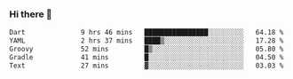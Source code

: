 ### Hi there 👋

<!--START_SECTION:waka-->

```txt
Dart              9 hrs 46 mins   ████████████████░░░░░░░░░   64.18 %
YAML              2 hrs 37 mins   ████▒░░░░░░░░░░░░░░░░░░░░   17.28 %
Groovy            52 mins         █▒░░░░░░░░░░░░░░░░░░░░░░░   05.80 %
Gradle            41 mins         █░░░░░░░░░░░░░░░░░░░░░░░░   04.50 %
Text              27 mins         ▓░░░░░░░░░░░░░░░░░░░░░░░░   03.03 %
```

<!--END_SECTION:waka-->


<!--
**AnkelMauCastillo/AnkelMauCastillo** is a ✨ _special_ ✨ repository because its `README.md` (this file) appears on your GitHub profile.

Here are some ideas to get you started:

- 🔭 I’m currently working on ...
- 🌱 I’m currently learning ...
- 👯 I’m looking to collaborate on ...
- 🤔 I’m looking for help with ...
- 💬 Ask me about ...
- 📫 How to reach me: ...
- 😄 Pronouns: ...
- ⚡ Fun fact: ...
-->
